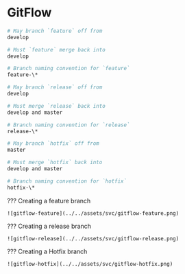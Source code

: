 # GitFlow

```bash
# May branch `feature` off from
develop

# Must `feature` merge back into
develop

# Branch naming convention for `feature`
feature-\*

# May branch `release` off from
develop

# Must merge `release` back into
develop and master

# Branch naming convention for `release`
release-\*

# May branch `hotfix` off from
master

# Must merge `hotfix` back into
develop and master

# Branch naming convention for `hotfix`
hotfix-\*
```

??? Creating a feature branch

    ![gitflow-feature](../../assets/svc/gitflow-feature.png)

??? Creating a release branch

    ![gitflow-release](../../assets/svc/gitflow-release.png)

??? Creating a Hotfix branch

    ![gitflow-hotfix](../../assets/svc/gitflow-hotfix.png)

